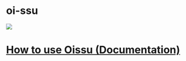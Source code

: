 # oi-ssu

[![](https://data.jsdelivr.com/v1/package/gh/enstars/oissu/badge)](https://www.jsdelivr.com/package/gh/enstars/oissu)

# [How to use Oissu (Documentation)](https://yuukun.dev/oissu)
